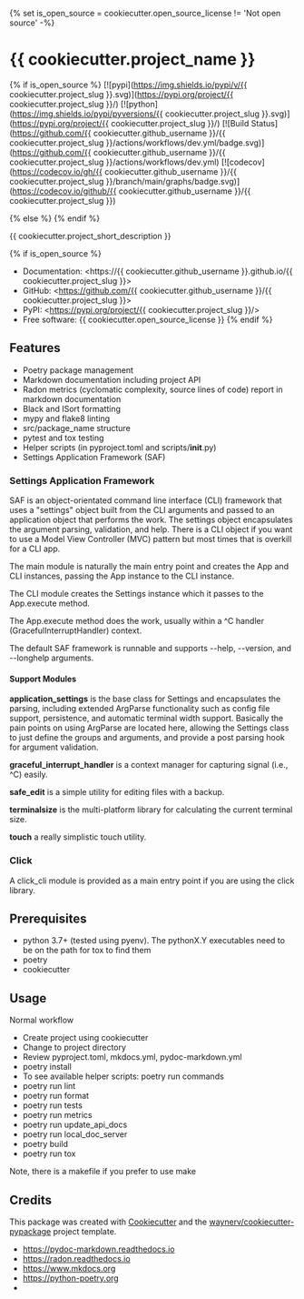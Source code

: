 {% set is_open_source = cookiecutter.open_source_license != 'Not open source' -%}
# {{ cookiecutter.project_name }}

{% if is_open_source %}
[![pypi](https://img.shields.io/pypi/v/{{ cookiecutter.project_slug }}.svg)](https://pypi.org/project/{{ cookiecutter.project_slug }}/)
[![python](https://img.shields.io/pypi/pyversions/{{ cookiecutter.project_slug }}.svg)](https://pypi.org/project/{{ cookiecutter.project_slug }}/)
[![Build Status](https://github.com/{{ cookiecutter.github_username }}/{{ cookiecutter.project_slug }}/actions/workflows/dev.yml/badge.svg)](https://github.com/{{ cookiecutter.github_username }}/{{ cookiecutter.project_slug }}/actions/workflows/dev.yml)
[![codecov](https://codecov.io/gh/{{ cookiecutter.github_username }}/{{ cookiecutter.project_slug }}/branch/main/graphs/badge.svg)](https://codecov.io/github/{{ cookiecutter.github_username }}/{{ cookiecutter.project_slug }})

{% else %}
{% endif %}

{{ cookiecutter.project_short_description }}

{% if is_open_source %}
* Documentation: <https://{{ cookiecutter.github_username }}.github.io/{{ cookiecutter.project_slug }}>
* GitHub: <https://github.com/{{ cookiecutter.github_username }}/{{ cookiecutter.project_slug }}>
* PyPI: <https://pypi.org/project/{{ cookiecutter.project_slug }}/>
* Free software: {{ cookiecutter.open_source_license }}
{% endif %}

## Features

* Poetry package management
* Markdown documentation including project API
* Radon metrics (cyclomatic complexity, source lines of code) report in markdown documentation
* Black and ISort formatting
* mypy and flake8 linting
* src/package_name structure
* pytest and tox testing
* Helper scripts (in pyproject.toml and scripts/__init__.py)
* Settings Application Framework (SAF)

### Settings Application Framework

SAF is an object-orientated command line interface (CLI) framework that uses a "settings" object built from the CLI
arguments and passed to an application object that performs the work.  The settings object encapsulates the argument
parsing, validation, and help.  There is a CLI object if you want to use a Model View Controller (MVC) pattern but
most times that is overkill for a CLI app.

The main module is naturally the main entry point and creates the App and CLI instances, passing the App instance
to the CLI instance.

The CLI module creates the Settings instance which it passes to the App.execute method.

The App.execute method does the work, usually within a ^C handler (GracefulInterruptHandler) context.

The default SAF framework is runnable and supports --help, --version, and --longhelp arguments.

#### Support Modules

**application_settings** is the base class for Settings and encapsulates the parsing, including extended ArgParse
functionality such as config file support, persistence, and automatic terminal width support.  Basically the
pain points on using ArgParse are located here, allowing the Settings class to just define the groups and
arguments, and provide a post parsing hook for argument validation.

**graceful_interrupt_handler** is a context manager for capturing signal (i.e., ^C) easily.

**safe_edit** is a simple utility for editing files with a backup.

**terminalsize** is the multi-platform library for calculating the current terminal size.

**touch** a really simplistic touch utility.

### Click

A click_cli module is provided as a main entry point if you are using the click library.

## Prerequisites

* python 3.7+ (tested using pyenv). The pythonX.Y executables need to be on the path for tox to find them
* poetry
* cookiecutter

## Usage

Normal workflow

* Create project using cookiecutter
* Change to project directory
* Review pyproject.toml, mkdocs.yml, pydoc-markdown.yml
* poetry install
* To see available helper scripts: poetry run commands
* poetry run lint
* poetry run format
* poetry run tests
* poetry run metrics
* poetry run update_api_docs
* poetry run local_doc_server
* poetry build
* poetry run tox

Note, there is a makefile if you prefer to use make

## Credits

This package was created with [Cookiecutter](https://github.com/audreyr/cookiecutter) and the [waynerv/cookiecutter-pypackage](https://github.com/waynerv/cookiecutter-pypackage) project template.

* https://pydoc-markdown.readthedocs.io
* https://radon.readthedocs.io
* https://www.mkdocs.org
* https://python-poetry.org
*
